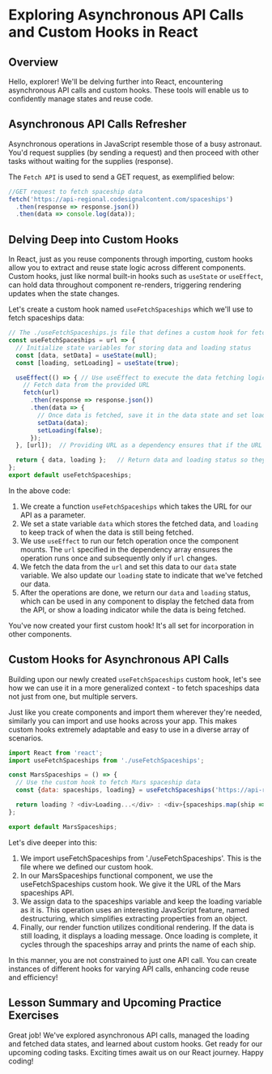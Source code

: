 # Exploring Asynchronous API Calls and Custom Hooks in React

## Overview
Hello, explorer! We'll be delving further into React, encountering asynchronous API calls and custom hooks. These tools will enable us to confidently manage states and reuse code.

## Asynchronous API Calls Refresher
Asynchronous operations in JavaScript resemble those of a busy astronaut. You'd request supplies (by sending a request) and then proceed with other tasks without waiting for the supplies (response).

The `Fetch API` is used to send a GET request, as exemplified below:

```javaScript
//GET request to fetch spaceship data
fetch('https://api-regional.codesignalcontent.com/spaceships')
  .then(response => response.json())
  .then(data => console.log(data));
```

## Delving Deep into Custom Hooks
In React, just as you reuse components through importing, custom hooks allow you to extract and reuse state logic across different components. Custom hooks, just like normal built-in hooks such as `useState` or `useEffect`, can hold data throughout component re-renders, triggering rendering updates when the state changes.

Let's create a custom hook named `useFetchSpaceships` which we'll use to fetch spaceships data:

```javaScript
// The ./useFetchSpaceships.js file that defines a custom hook for fetching spaceship data
const useFetchSpaceships = url => {
  // Initialize state variables for storing data and loading status
  const [data, setData] = useState(null);
  const [loading, setLoading] = useState(true);

  useEffect(() => { // Use useEffect to execute the data fetching logic upon initial render
    // Fetch data from the provided URL
    fetch(url)
      .then(response => response.json())
      .then(data => {
        // Once data is fetched, save it in the data state and set loading to false
        setData(data);
        setLoading(false);
      });
  }, [url]);  // Providing URL as a dependency ensures that if the URL changes, useEffect runs again

  return { data, loading };   // Return data and loading status so they can be used in the component that calls this hook
};
export default useFetchSpaceships;
```
In the above code:

1. We create a function `useFetchSpaceships` which takes the URL for our API as a parameter.
2. We set a state variable `data` which stores the fetched data, and `loading` to keep track of when the data is still being fetched.
3. We use `useEffect` to run our fetch operation once the component mounts. The `url` specified in the dependency array ensures the operation runs once and subsequently only if `url` changes.
4. We fetch the data from the `url` and set this data to our `data` state variable. We also update our `loading` state to indicate that we've fetched our data.
5. After the operations are done, we return our `data` and `loading` status, which can be used in any component to display the fetched data from the API, or show a loading indicator while the data is being fetched.

You've now created your first custom hook! It's all set for incorporation in other components.

## Custom Hooks for Asynchronous API Calls
Building upon our newly created `useFetchSpaceships` custom hook, let's see how we can use it in a more generalized context - to fetch spaceships data not just from one, but multiple servers.

Just like you create components and import them wherever they're needed, similarly you can import and use hooks across your app. This makes custom hooks extremely adaptable and easy to use in a diverse array of scenarios.

```javaScript
import React from 'react';
import useFetchSpaceships from './useFetchSpaceships';

const MarsSpaceships = () => {
  // Use the custom hook to fetch Mars spaceship data
  const {data: spaceships, loading} = useFetchSpaceships('https://api-regional.codesignalcontent.com/spaceships/mars');

  return loading ? <div>Loading...</div> : <div>{spaceships.map(ship => <p>{ship.name}</p>)}</div>;
};

export default MarsSpaceships;
```
Let's dive deeper into this:

1. We import useFetchSpaceships from './useFetchSpaceships'. This is the file where we defined our custom hook.
2. In our MarsSpaceships functional component, we use the useFetchSpaceships custom hook. We give it the URL of the Mars spaceships API.
3. We assign data to the spaceships variable and keep the loading variable as it is. This operation uses an interesting JavaScript feature, named destructuring, which simplifies extracting properties from an object.
4. Finally, our render function utilizes conditional rendering. If the data is still loading, it displays a loading message. Once loading is complete, it cycles through the spaceships array and prints the name of each ship.

In this manner, you are not constrained to just one API call. You can create instances of different hooks for varying API calls, enhancing code reuse and efficiency!

## Lesson Summary and Upcoming Practice Exercises
Great job! We've explored asynchronous API calls, managed the loading and fetched data states, and learned about custom hooks. Get ready for our upcoming coding tasks. Exciting times await us on our React journey. Happy coding!
